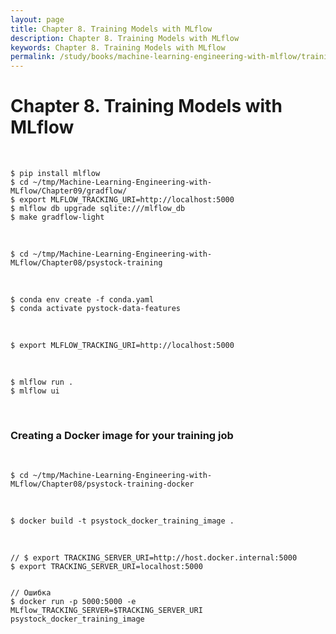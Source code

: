 ```yaml
---
layout: page
title: Chapter 8. Training Models with MLflow
description: Chapter 8. Training Models with MLflow
keywords: Chapter 8. Training Models with MLflow
permalink: /study/books/machine-learning-engineering-with-mlflow/training-models-with-mlflow/
---
```


# Chapter 8. Training Models with MLflow

<br/>

```
$ pip install mlflow
$ cd ~/tmp/Machine-Learning-Engineering-with-MLflow/Chapter09/gradflow/
$ export MLFLOW_TRACKING_URI=http://localhost:5000
$ mlflow db upgrade sqlite:///mlflow_db
$ make gradflow-light
```

<br/>

```
$ cd ~/tmp/Machine-Learning-Engineering-with-MLflow/Chapter08/psystock-training
```

<br/>

```
$ conda env create -f conda.yaml
$ conda activate pystock-data-features
```

<br/>

```
$ export MLFLOW_TRACKING_URI=http://localhost:5000
```

<br/>

```
$ mlflow run .
$ mlflow ui
```

<br/>

### Creating a Docker image for your training job

<br/>

```
$ cd ~/tmp/Machine-Learning-Engineering-with-MLflow/Chapter08/psystock-training-docker
```

<br/>

```
$ docker build -t psystock_docker_training_image .
```

<br/>

```
// $ export TRACKING_SERVER_URI=http://host.docker.internal:5000
$ export TRACKING_SERVER_URI=localhost:5000


// Ошибка
$ docker run -p 5000:5000 -e MLflow_TRACKING_SERVER=$TRACKING_SERVER_URI psystock_docker_training_image
```
